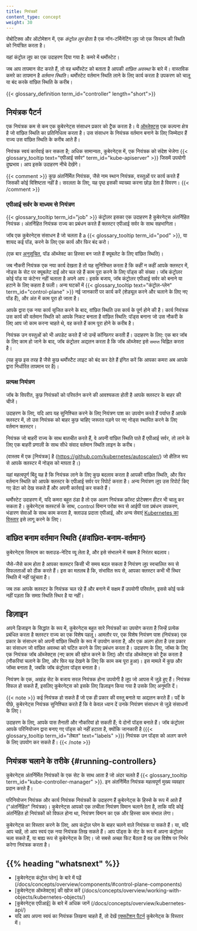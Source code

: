 ```yaml
---
title: नियंत्रकों
content_type: concept
weight: 30
---
```


<!-- overview -->

रोबोटिक्स और ऑटोमेशन में, एक _कंट्रोल लूप_ होता है
एक नॉन-टर्मिनेटिंग लूप जो एक सिस्टम की स्थिति को नियंत्रित करता है।

यहां कंट्रोल लूप का एक उदाहरण दिया गया है: कमरे में थर्मोस्टेट।

जब आप तापमान सेट करते हैं, तो वह थर्मोस्टेट को बताता है
आपकी *वांछित अवस्था* के बारे में। वास्तविक कमरे का तापमान है
*वर्तमान स्थिति*। थर्मोस्टेट वर्तमान स्थिति लाने के लिए कार्य करता है
उपकरण को चालू या बंद करके वांछित स्थिति के करीब।

{{< glossary_definition term_id="controller" length="short">}}

<!-- body -->

## नियंत्रक पैटर्न

एक नियंत्रक कम से कम एक कुबेरनेट्स संसाधन प्रकार को ट्रैक करता है।
ये [ऑब्जेक्ट्स](/docs/concepts/overview/working-with-objects/kubernetes-objects/#kubernetes-objects)
एक कल्पना क्षेत्र है जो वांछित स्थिति का प्रतिनिधित्व करता है।
उस संसाधन के नियंत्रक वर्तमान बनाने के लिए जिम्मेदार हैं
राज्य उस वांछित स्थिति के करीब आते हैं।

नियंत्रक स्वयं कार्रवाई कर सकता है; अधिक सामान्यतः, कुबेरनेट्स में,
एक नियंत्रक को संदेश भेजेगा
{{< glossary_tooltip text="एपीआई सर्वर" term_id="kube-apiserver" >}} जिसमें
उपयोगी दुष्प्रभाव। आप इसके उदाहरण नीचे देखेंगे।

{{< comment >}}
कुछ अंतर्निर्मित नियंत्रक, जैसे नाम स्थान नियंत्रक, वस्तुओं पर कार्य करते हैं
जिसकी कोई विशिष्टता नहीं है। सरलता के लिए, यह पृष्ठ इसकी व्याख्या करना छोड़ देता है
विवरण।
{{< /comment >}}

### एपीआई सर्वर के माध्यम से नियंत्रण

{{< glossary_tooltip term_id="job" >}} कंट्रोलर इसका एक उदाहरण है
कुबेरनेट्स अंतर्निहित नियंत्रक। अंतर्निहित नियंत्रक राज्य का प्रबंधन करते हैं
क्लस्टर एपीआई सर्वर के साथ सहभागिता।

जॉब एक ​​कुबेरनेट्स संसाधन है जो चलता है a
{{< glossary_tooltip term_id="pod" >}}, या शायद कई पॉड, करने के लिए
एक कार्य और फिर बंद करो।

(एक बार [अनुसूचित](/docs/concepts/scheduling-eviction/), पॉड ऑब्जेक्ट का हिस्सा बन जाते हैं
क्यूबलेट के लिए वांछित स्थिति)।

जब नौकरी नियंत्रक एक नया कार्य देखता है तो यह सुनिश्चित करता है कि कहीं न कहीं
आपके क्लस्टर में, नोड्स के सेट पर क्यूबलेट दाईं ओर चल रहे हैं
काम पूरा करने के लिए पॉड्स की संख्या।
जॉब कंट्रोलर कोई पॉड या कंटेनर नहीं चलाता है
अपने आप। इसके बजाय, जॉब कंट्रोलर एपीआई सर्वर को बनाने या हटाने के लिए कहता है
फली।
अन्य घटकों में
{{< glossary_tooltip text="कंट्रोल-प्लेन" term_id="control-plane" >}}
नई जानकारी पर कार्य करें (शेड्यूल करने और चलाने के लिए नए पॉड हैं),
और अंत में काम पूरा हो जाता है।

आपके द्वारा एक नया कार्य सृजित करने के बाद, वांछित स्थिति उस कार्य के पूर्ण होने की है।
कार्य नियंत्रक उस कार्य की वर्तमान स्थिति को आपके निकट बनाता है
वांछित स्थिति: पॉड्स बनाना जो उस नौकरी के लिए आप जो काम करना चाहते थे, वह करते हैं
काम पूरा होने के करीब है।

नियंत्रक उन वस्तुओं को भी अपडेट करते हैं जो उन्हें कॉन्फ़िगर करती हैं।
उदाहरण के लिए: एक बार जॉब के लिए काम हो जाने के बाद, जॉब कंट्रोलर
अद्यतन करता है कि जॉब ऑब्जेक्ट इसे `समाप्त` चिह्नित करता है।

(यह कुछ इस तरह है जैसे कुछ थर्मोस्टैट लाइट को बंद कर देते हैं
इंगित करें कि आपका कमरा अब आपके द्वारा निर्धारित तापमान पर है)।

### प्रत्यक्ष नियंत्रण

जॉब के विपरीत, कुछ नियंत्रकों को परिवर्तन करने की आवश्यकता होती है
आपके क्लस्टर के बाहर की चीजें।

उदाहरण के लिए, यदि आप यह सुनिश्चित करने के लिए नियंत्रण पाश का उपयोग करते हैं
पर्याप्त हैं
आपके क्लस्टर में, तो उस नियंत्रक को बाहर कुछ चाहिए
जरूरत पड़ने पर नए नोड्स स्थापित करने के लिए वर्तमान क्लस्टर।

नियंत्रक जो बाहरी राज्य के साथ बातचीत करते हैं, वे अपनी वांछित स्थिति पाते हैं
एपीआई सर्वर, तो लाने के लिए एक बाहरी प्रणाली के साथ सीधे संवाद
वर्तमान स्थिति लाइन के करीब।

(वास्तव में एक [नियंत्रक] है (https://github.com/kubernetes/autoscaler/)
जो क्षैतिज रूप से आपके क्लस्टर में नोड्स को मापता है।)

यहां महत्वपूर्ण बिंदु यह है कि नियंत्रक लाने के लिए कुछ बदलाव करता है
आपकी वांछित स्थिति, और फिर वर्तमान स्थिति को आपके क्लस्टर के एपीआई सर्वर पर रिपोर्ट करता है।
अन्य नियंत्रण लूप उस रिपोर्ट किए गए डेटा को देख सकते हैं और अपनी कार्रवाई कर सकते हैं।

थर्मोस्टेट उदाहरण में, यदि कमरा बहुत ठंडा है तो एक अलग नियंत्रक
फ्रॉस्ट प्रोटेक्शन हीटर भी चालू कर सकता है। कुबेरनेट्स क्लस्टर्स के साथ, control
विमान परोक्ष रूप से आईपी पता प्रबंधन उपकरण, भंडारण सेवाओं के साथ काम करता है,
क्लाउड प्रदाता एपीआई, और अन्य सेवाएं
[Kubernetes का विस्तार](/docs/concepts/extend-kubernetes/) इसे लागू करने के लिए।

## वांछित बनाम वर्तमान स्थिति {#वांछित-बनाम-वर्तमान}

कुबेरनेट्स सिस्टम का क्लाउड-नेटिव व्यू लेता है, और इसे संभालने में सक्षम है
निरंतर बदलाव।

जैसे-जैसे काम होता है आपका क्लस्टर किसी भी समय बदल सकता है
नियंत्रण लूप स्वचालित रूप से विफलताओं को ठीक करते हैं। इस का मतलब है कि,
संभावित रूप से, आपका क्लस्टर कभी भी स्थिर स्थिति में नहीं पहुंचता है।

जब तक आपके क्लस्टर के नियंत्रक चल रहे हैं और बनाने में सक्षम हैं
उपयोगी परिवर्तन, इससे कोई फर्क नहीं पड़ता कि समग्र स्थिति स्थिर है या नहीं।

## डिज़ाइन

अपने डिजाइन के सिद्धांत के रूप में, कुबेरनेट्स बहुत सारे नियंत्रकों का उपयोग करता है जिन्हें प्रत्येक प्रबंधित करता है
क्लस्टर राज्य का एक विशेष पहलू। आमतौर पर, एक विशेष नियंत्रण पाश
(नियंत्रक) एक प्रकार के संसाधन को अपनी वांछित स्थिति के रूप में उपयोग करता है, और एक अलग होता है
उस प्रकार का संसाधन जो वांछित अवस्था को घटित करने के लिए प्रबंधन करता है। उदाहरण के लिए,
जॉब्स के लिए एक नियंत्रक जॉब ऑब्जेक्ट्स (नए काम की खोज करने के लिए) और पॉड ऑब्जेक्ट्स को ट्रैक करता है
(नौकरियां चलाने के लिए, और फिर यह देखने के लिए कि काम कब पूरा हुआ)। इस मामले में
कुछ और जॉब्स बनाता है, जबकि जॉब कंट्रोलर पॉड्स बनाता है।

नियंत्रण के एक, अखंड सेट के बजाय सरल नियंत्रक होना उपयोगी है
लूप जो आपस में जुड़े हुए हैं। नियंत्रक विफल हो सकते हैं, इसलिए कुबेरनेट्स को इसके लिए डिज़ाइन किया गया है
उसके लिए अनुमति दें।

{{< note >}}
कई नियंत्रक हो सकते हैं जो एक ही प्रकार की वस्तु बनाते या अद्यतन करते हैं।
पर्दे के पीछे, कुबेरनेट्स नियंत्रक सुनिश्चित करते हैं कि वे केवल ध्यान दें
उनके नियंत्रण संसाधन से जुड़े संसाधनों के लिए।

उदाहरण के लिए, आपके पास तैनाती और नौकरियां हो सकती हैं; ये दोनों पॉड्स बनाते हैं।
जॉब कंट्रोलर आपके परिनियोजन द्वारा बनाए गए पॉड्स को नहीं हटाता है,
क्योंकि जानकारी है ({{< glossary_tooltip term_id="लेबल" text="labels" >}})
नियंत्रक उन पॉड्स को अलग करने के लिए उपयोग कर सकते हैं।
{{< /note >}}

## नियंत्रक चलाने के तरीके {#running-controllers}

कुबेरनेट्स अंतर्निर्मित नियंत्रकों के एक सेट के साथ आता है जो अंदर चलते हैं
{{< glossary_tooltip term_id="kube-controller-manager" >}}. इन
अंतर्निर्मित नियंत्रक महत्वपूर्ण मुख्य व्यवहार प्रदान करते हैं।

परिनियोजन नियंत्रक और कार्य नियंत्रक नियंत्रकों के उदाहरण हैं
कुबेरनेट्स के हिस्से के रूप में आते हैं ("अंतर्निहित" नियंत्रक)।
कुबेरनेट्स आपको एक लचीला नियंत्रण विमान चलाने देता है, ताकि यदि कोई अंतर्निहित हो
नियंत्रकों को विफल होना था, नियंत्रण विमान का एक और हिस्सा काम संभाल लेगा।

कुबेरनेट्स का विस्तार करने के लिए, आप कंट्रोल प्लेन के बाहर चलने वाले नियंत्रक पा सकते हैं।
या, यदि आप चाहें, तो आप स्वयं एक नया नियंत्रक लिख सकते हैं।
आप पॉड्स के सेट के रूप में अपना कंट्रोलर चला सकते हैं,
या बाह्य रूप से कुबेरनेट्स के लिए। जो सबसे अच्छा फिट बैठता है वह उस विशेष पर निर्भर करेगा
नियंत्रक करता है।

## {{% heading "whatsnext" %}}

* [कुबेरनेट्स कंट्रोल प्लेन] के बारे में पढ़ें (/docs/concepts/overview/components/#control-plane-components)
* [कुबेरनेट्स ऑब्जेक्ट्स] की खोज करें (/docs/concepts/overview/working-with-objects/kubernetes-objects/)
* [कुबेरनेट्स एपीआई] के बारे में अधिक जानें (/docs/concepts/overview/kubernetes-api/)
* यदि आप अपना स्वयं का नियंत्रक लिखना चाहते हैं, तो देखें
  [एक्सटेंशन पैटर्न](/docs/concepts/extend-kubernetes/#extension-patterns)
  कुबेरनेट्स के विस्तार में।

